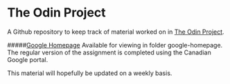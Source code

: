 The Odin Project
=========  

A Github repository to keep track of material worked on in [The Odin Project](http://www.theodinproject.com/).

#####[Google Homepage](http://www.theodinproject.com/web-development-101/html-css)
    Available for viewing in folder google-homepage.
    The regular version of the assignment is completed using the Canadian Google portal.
    
This material will hopefully be updated on a weekly basis.
